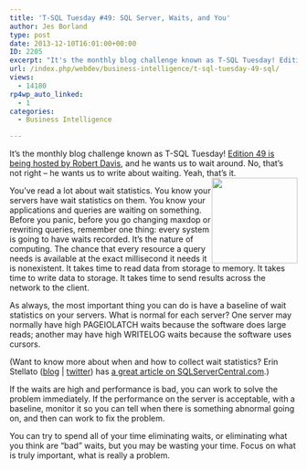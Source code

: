 ```yaml
---
title: 'T-SQL Tuesday #49: SQL Server, Waits, and You'
author: Jes Borland
type: post
date: 2013-12-10T16:01:00+00:00
ID: 2205
excerpt: "It's the monthly blog challenge known as T-SQL Tuesday! Edition 49 is being hosted by Robert Davis, and he wants us to wait around. No, that's not right - he wants us to write about waiting. Yeah, that's it."
url: /index.php/webdev/business-intelligence/t-sql-tuesday-49-sql/
views:
  - 14180
rp4wp_auto_linked:
  - 1
categories:
  - Business Intelligence

---
```

It&#8217;s the monthly blog challenge known as T-SQL Tuesday! <a href="http://www.sqlsoldier.com/wp/sqlserver/tsqltuesday49topiciswaitforit" target="_blank">Edition 49 is being hosted by Robert Davis</a>, and he wants us to wait around. No, that&#8217;s not right &#8211; he wants us to write about waiting. Yeah, that&#8217;s it. <img style="float: right;" src="/wp-content/uploads/users/grrlgeek/TSQL2sDay150x150.jpg?mtime=1365451350" alt="" width="150" height="150" />

You’ve read a lot about wait statistics. You know your servers have wait statistics on them. You know your applications and queries are waiting on something. Before you panic, before you go changing maxdop or rewriting queries, remember one thing: every system is going to have waits recorded. It’s the nature of computing. The chance that every resource a query needs is available at the exact millisecond it needs it is nonexistent. It takes time to read data from storage to memory. It takes time to write data to storage. It takes time to send results across the network to the client.

As always, the most important thing you can do is have a baseline of wait statistics on your servers. What is normal for each server? One server may normally have high PAGEIOLATCH waits because the software does large reads; another may have high WRITELOG waits because the software uses cursors.

(Want to know more about when and how to collect wait statistics? Erin Stellato ([blog][1] | [twitter][2]) has [a great article on SQLServerCentral.com][3].)

If the waits are high and performance is bad, you can work to solve the problem immediately. If the performance on the server is acceptable, with a baseline, monitor it so you can tell when there is something abnormal going on, and then can work to fix the problem.

You can try to spend all of your time eliminating waits, or eliminating what you think are “bad” waits, but you may be wasting your time. Focus on what is truly important, what is really a problem.

 [1]: http://www.sqlskills.com/blogs/erin/
 [2]: https://twitter.com/erinstellato
 [3]: http://www.sqlservercentral.com/articles/baselines/96270/